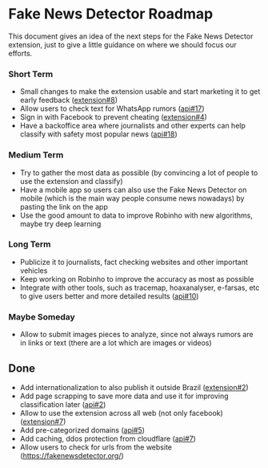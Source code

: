 # Fake News Detector Roadmap

This document gives an idea of the next steps for the Fake News Detector extension, just to give a little guidance on where we should focus our efforts.

### Short Term

* Small changes to make the extension usable and start marketing it to get early feedback ([extension#8](https://github.com/fake-news-detector/fake-news-detector/issues/1))
* Allow users to check text for WhatsApp rumors ([api#17](https://github.com/fake-news-detector/fake-news-detector/issues/17))
* Sign in with Facebook to prevent cheating ([extension#4](https://github.com/fake-news-detector/fake-news-detector/issues/4))
* Have a backoffice area where journalists and other experts can help classify with safety most popular news ([api#18](https://github.com/fake-news-detector/fake-news-detector/issues/18))

### Medium Term

* Try to gather the most data as possible (by convincing a lot of people to use the extension and classify)
* Have a mobile app so users can also use the Fake News Detector on mobile (which is the main way people consume news nowadays) by pasting the link on the app
* Use the good amount to data to improve Robinho with new algorithms, maybe try deep learning

### Long Term

* Publicize it to journalists, fact checking websites and other important vehicles
* Keep working on Robinho to improve the accuracy as most as possible
* Integrate with other tools, such as tracemap, hoaxanalyser, e-farsas, etc to give users better and more detailed results ([api#10](https://github.com/fake-news-detector/fake-news-detector/issues/10))

### Maybe Someday

* Allow to submit images pieces to analyze, since not always rumors are in links or text (there are a lot which are images or videos)

## Done

* Add internationalization to also publish it outside Brazil ([extension#2](https://github.com/fake-news-detector/fake-news-detector/issues/2))
* Add page scrapping to save more data and use it for improving classification later ([api#2](https://github.com/fake-news-detector/fake-news-detector/issues/2))
* Allow to use the extension across all web (not only facebook) ([extension#7](https://github.com/fake-news-detector/fake-news-detector/issues/7))
* Add pre-categorized domains
  ([api#5](https://github.com/fake-news-detector/fake-news-detector/issues/5))
* Add caching, ddos protection from cloudflare ([api#7](https://github.com/fake-news-detector/fake-news-detector/issues/7))
* Allow users to check for urls from the website (https://fakenewsdetector.org/)
